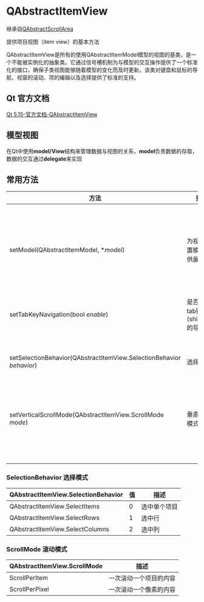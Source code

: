 # QAbstractItemView

继承自[QAbstractScrollArea](../12-QAbstractScrollArea/00-QAbstractScrollArea-滚动区域的低级抽象.md)

提供项目视图（item view）的基本方法

QAbstractItemView是所有的使用QAbstractItemModel模型的视图的基类，是一个不能被实例化的抽象类。它通过信号槽机制为与模型的交互操作提供了一个标准化的接口，确保子类视图能够随着模型的变化而及时更新。该类对键盘和鼠标的导航、视窗的滚动、项的编辑以及选择提供了标准的支持。

## Qt 官方文档

[Qt 5.15-官方文档-QAbstractItemView](https://doc.qt.io/qt-5.15/qabstractitemview.html)

## 模型视图

在Qt中使用**model/View**结构来管理数据与视图的关系，**model**负责数据的存取，数据的交互通过**delegate**来实现

## 常用方法

| 方法                                                         | 描述                             | 说明                                  |
| ------------------------------------------------------------ | -------------------------------- | ------------------------------------- |
| setModel(QAbstractItemModel, **model*)                       | 为视图设置模型以供展示           | 设置新的model之后，旧的不会被自动删除 |
| setTabKeyNavigation(bool *enable*)                           | 是否支持tab键和(shift+tab)的导航 |                                       |
| setSelectionBehavior(QAbstractItemView.SelectionBehavior *behavior*) | 选择模式                         | 选中项；选中行；选中列                |
| setVerticalScrollMode(QAbstractItemView.ScrollMode *mode*)   | 垂直滚动模式                     | 一次滚动一个项目/一个像素             |
|                                                              |                                  |                                       |
|                                                              |                                  |                                       |
|                                                              |                                  |                                       |
|                                                              |                                  |                                       |
|                                                              |                                  |                                       |
|                                                              |                                  |                                       |
|                                                              |                                  |                                       |

### SelectionBehavior 选择模式

| QAbstractItemView.SelectionBehavior | 值   | 描述         |
| ----------------------------------- | ---- | ------------ |
| QAbstractItemView.SelectItems       | 0    | 选中单个项目 |
| QAbstractItemView.SelectRows        | 1    | 选中行       |
| QAbstractItemView.SelectColumns     | 2    | 选中列       |



### ScrollMode 滚动模式

| QAbstractItemView.ScrollMode | 描述                   |
| ---------------------------- | ---------------------- |
| ScrollPerItem                | 一次滚动一个项目的内容 |
| ScrollPerPixel               | 一次滚动一个像素的内容 |

